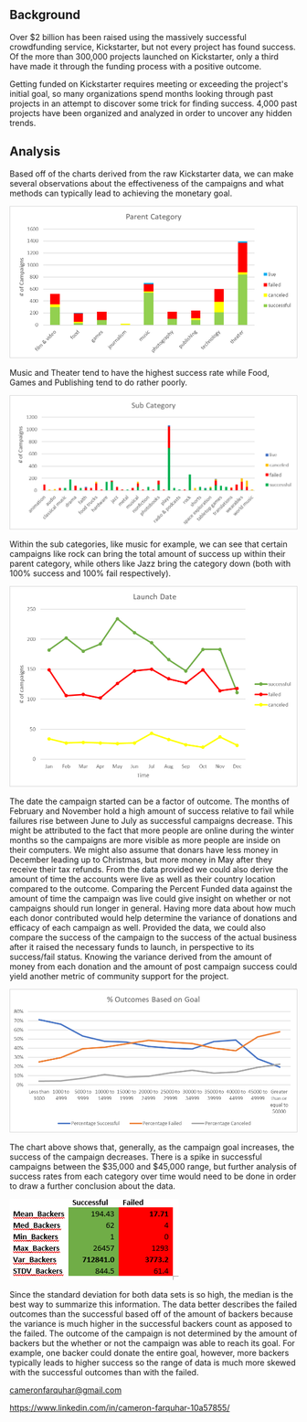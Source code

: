 ## Background

Over $2 billion has been raised using the massively successful crowdfunding service, Kickstarter, but not every project has found success. Of the more than 300,000 projects launched on Kickstarter, only a third have made it through the funding process with a positive outcome.

Getting funded on Kickstarter requires meeting or exceeding the project's initial goal, so many organizations spend months looking through past projects in an attempt to discover some trick for finding success. 4,000 past projects have been organized and analyzed in order to uncover any hidden trends.

## Analysis

  Based off of the charts derived from the raw Kickstarter data, we can make several observations about the effectiveness of the campaigns and what methods can typically lead to achieving the monetary goal.

  ![Kickstarter Table](Images/image001.png)

  Music and Theater tend to have the highest success rate while Food, Games and Publishing tend to do rather poorly.

  ![Category Stats](Images/image003.png)

  Within the sub categories, like music for example, we can see that certain campaigns like rock can bring the total amount of success up within their parent category, while others like Jazz bring the category down (both with 100% success and 100% fail respectively).

  ![Subcategory Stats](Images/image005.png)

  The date the campaign started can be a factor of outcome. The months of February and November hold a high amount of success relative to fail while failures rise between June to July as successful campaigns decrease. This might be attributed to the fact that more people are online during the winter months so the campaigns are more visible as more people are inside on their computers. We might also assume that donars have less money in December leading up to Christmas, but more money in May after they receive their tax refunds.
  From the data provided we could also derive the amount of time the accounts were live as well as their country location compared to the outcome. Comparing the Percent Funded data against the amount of time the campaign was live could give insight on whether or not campaigns should run longer in general. Having more data about how much each donor contributed would help determine the variance of donations and efficacy of each campaign as well. Provided the data, we could also compare the success of the campaign to the success of the actual business after it raised the necessary funds to launch, in perspective to its success/fail status. Knowing the variance derived from the amount of money from each donation and the amount of post campaign success could yield another metric of community support for the project.
  
  ![Outcomes Based on Launch Date](Images/image007.png)

  The chart above shows that, generally, as the campaign goal increases, the success of the campaign decreases. There is a spike in successful campaigns between the $35,000 and $45,000 range, but further analysis of success rates from each category over time would need to be done in order to draw a further conclusion about the data. 

  ![Goal Outcomes](Images/image009.png)

  Since the standard deviation for both data sets is so high, the median is the best way to summarize this information. The data better describes the failed outcomes than the successful based off of the amount of backers because the variance is much higher in the successful backers count as apposed to the failed. The outcome of the campaign is not determined by the amount of backers but the whether or not the campaign was able to reach its goal. For example, one backer could donate the entire goal, however, more backers typically leads to higher success so the range of data is much more skewed with the successful outcomes than with the failed.

cameronfarquhar@gmail.com

https://www.linkedin.com/in/cameron-farquhar-10a57855/